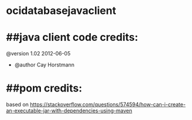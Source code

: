 # ocidatabasejavaclient


##java client code credits:
=========================

@version 1.02 2012-06-05
 * @author Cay Horstmann 
 
 
##pom credits:
============== 
 based on https://stackoverflow.com/questions/574594/how-can-i-create-an-executable-jar-with-dependencies-using-maven
 
